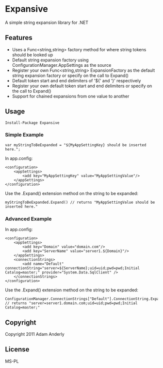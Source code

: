 # Expansive

A simple string expansion library for .NET

## Features

* Uses a Func<string,string> factory method for where string tokens should be looked up
* Default string expansion factory using ConfigurationManager.AppSettings as the source
* Register your own Func<string,string> ExpansionFactory as the default string expansion factory or specify on the call to Expand()
* Default token start and end delimiters of '${' and '}' respectively
* Register your own default token start and end delimiters or specify on the call to Expand()
* Support for chained expansions from one value to another

## Usage

	Install-Package Expansive

### Simple Example

	var myStringToBeExpanded = "${MyAppSettingKey} should be inserted here.";

In app.config:

	<configuration>
		<appSettings>
			<add key="MyAppSettingKey" value="MyAppSettingValue"/>
		</appSettings>
	</configuration>

Use the .Expand() extension method on the string to be expanded:

	myStringToBeExpanded.Expand() // returns "MyAppSettingValue should be inserted here."
	
### Advanced Example

In app.config:

	<configuration>
		<appSettings>
			<add key="Domain" value="domain.com"/>
			<add key="ServerName" value="server1.${Domain}"/>
		</appSettings>
		<connectionStrings>
			<add name="Default" connectionString="server=${ServerName};uid=uid;pwd=pwd;Initial Catalog=master;" provider="System.Data.SqlClient" />
		</connectionStrings>
	</configuration>

Use the .Expand() extension method on the string to be expanded:

	ConfigurationManager.ConnectionStrings["Default"].ConnectionString.Expand() // returns "server=server1.domain.com;uid=uid;pwd=pwd;Initial Catalog=master;"

## Copyright

Copyright 2011 Adam Anderly

## License

MS-PL
